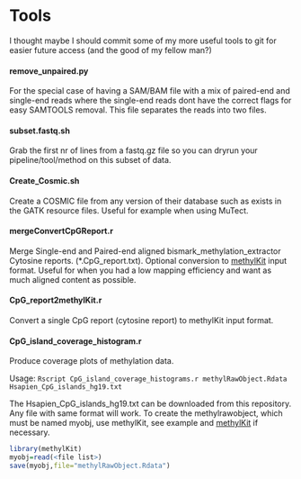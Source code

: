 # Tools
I thought maybe I should commit some of my more useful tools to git for easier future access (and the good of my fellow man?)

#### remove_unpaired.py
For the special case of having a SAM/BAM file with a mix of paired-end and single-end reads where the single-end reads dont have the correct flags for easy SAMTOOLS removal. This file separates the reads into two files.

#### subset.fastq.sh
Grab the first nr of lines from a fastq.gz file so you can dryrun your pipeline/tool/method on this subset of data.

#### Create_Cosmic.sh
Create a COSMIC file from any version of their database such as exists in the GATK resource files. Useful for example when using MuTect.

#### mergeConvertCpGReport.r
Merge Single-end and Paired-end aligned bismark_methylation_extractor Cytosine reports. (*.CpG_report.txt). Optional conversion to [methylKit](https://github.com/al2na/methylKit) input format.
Useful for when you had a low mapping efficiency and want as much aligned content as possible.

#### CpG_report2methylKit.r
Convert a single CpG report (cytosine report) to methylKit input format.

#### CpG_island_coverage_histogram.r
Produce coverage plots of methylation data.

Usage: `Rscript CpG_island_coverage_histograms.r methylRawObject.Rdata Hsapien_CpG_islands_hg19.txt`

The Hsapien_CpG_islands_hg19.txt can be downloaded from this repository. Any file with same format will work.
To create the methylrawobject, which must be named myobj, use methylKit, see example and [methylKit](https://github.com/al2na/methylKit) if necessary.
```R
library(methylKit)
myobj=read(<file list>)
save(myobj,file="methylRawObject.Rdata")
```


